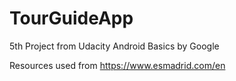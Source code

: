 # TourGuideApp
5th Project from Udacity Android Basics by Google

Resources used from https://www.esmadrid.com/en
